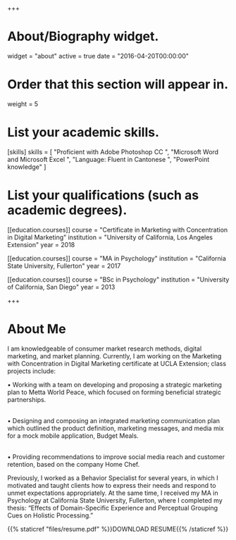 +++
# About/Biography widget.
widget = "about"
active = true
date = "2016-04-20T00:00:00"

# Order that this section will appear in.
weight = 5

# List your academic skills.
[skills]
  skills = [
    "Proficient with Adobe Photoshop CC ",
    "Microsoft Word and Microsoft Excel ",
    "Language: Fluent in Cantonese ",
    "PowerPoint knowledge"
  ]

# List your qualifications (such as academic degrees).

[[education.courses]]
  course = "Certificate in Marketing with Concentration in Digital Marketing"
  institution = "University of California, Los Angeles Extension"
  year = 2018

[[education.courses]]
  course = "MA in Psychology"
  institution = "California State University, Fullerton"
  year = 2017
  
[[education.courses]]
  course = "BSc in Psychology"
  institution = "University of California, San Diego"
  year = 2013
  
+++

# About Me

<p>I am knowledgeable of consumer market research methods, digital marketing, and market planning. Currently, I am working on the Marketing with Concentration in Digital Marketing certificate at UCLA Extension; class projects include:</p>
<p>&bull; Working with a team on developing and proposing a strategic marketing plan to Metta World Peace, which focused on forming beneficial strategic partnerships.</p>
<p><br />&bull; Designing and composing an integrated marketing communication plan which outlined the product definition, marketing messages, and media mix for a mock mobile application, Budget Meals.</p>
<p><br />&bull; Providing recommendations to improve social media reach and customer retention, based on the company Home Chef.</p>
<p>Previously, I worked as a Behavior Specialist for several years, in which I motivated and taught clients how to express their needs and respond to unmet expectations appropriately. At the same time, I received my MA in Psychology at California State University, Fullerton, where I completed my thesis: &ldquo;Effects of Domain-Specific Experience and Perceptual Grouping Cues on Holistic Processing.&rdquo;</p>

{{% staticref "files/resume.pdf" %}}DOWNLOAD RESUME{{% /staticref %}}
